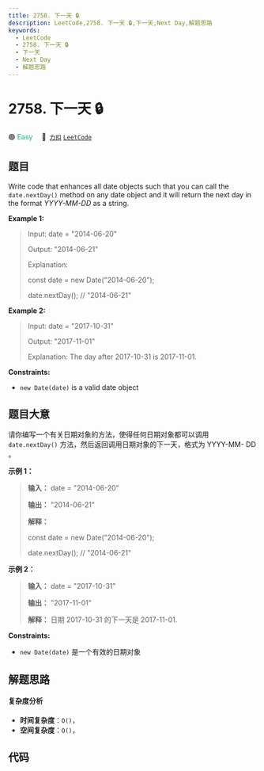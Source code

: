 ```yaml
---
title: 2758. 下一天 🔒
description: LeetCode,2758. 下一天 🔒,下一天,Next Day,解题思路
keywords:
  - LeetCode
  - 2758. 下一天 🔒
  - 下一天
  - Next Day
  - 解题思路
---
```


# 2758. 下一天 🔒

🟢 <font color=#15bd66>Easy</font>&emsp; 🔗&ensp;[`力扣`](https://leetcode.cn/problems/next-day) [`LeetCode`](https://leetcode.com/problems/next-day)

## 题目

Write code that enhances all date objects such that you can call the
`date.nextDay()` method on any date object and it will return the next day in
the format _YYYY-MM-DD_ as a string.



**Example 1:**

> Input: date = "2014-06-20"
> 
> Output: "2014-06-21"
> 
> Explanation: 
> 
> const date = new Date("2014-06-20");
> 
> date.nextDay(); // "2014-06-21"

**Example 2:**

> Input: date = "2017-10-31"
> 
> Output: "2017-11-01"
> 
> Explanation: The day after 2017-10-31 is 2017-11-01.

**Constraints:**

  * `new Date(date)` is a valid date object


## 题目大意

请你编写一个有关日期对象的方法，使得任何日期对象都可以调用 `date.nextDay()` 方法，然后返回调用日期对象的下一天，格式为 YYYY-MM-
DD 。



**示例 1：**

> 
> 
> 
> 
> 
> **输入：** date = "2014-06-20"
> 
> **输出：** "2014-06-21"
> 
> **解释：**
> 
> const date = new Date("2014-06-20");
> 
> date.nextDay(); // "2014-06-21"
> 
> 

**示例 2：**

> 
> 
> 
> 
> 
> **输入：** date = "2017-10-31"
> 
> **输出：** "2017-11-01"
> 
> **解释：** 日期 2017-10-31 的下一天是 2017-11-01.

**Constraints:**

  * `new Date(date)` 是一个有效的日期对象


## 解题思路

#### 复杂度分析

- **时间复杂度**：`O()`，
- **空间复杂度**：`O()`，

## 代码

```javascript

```